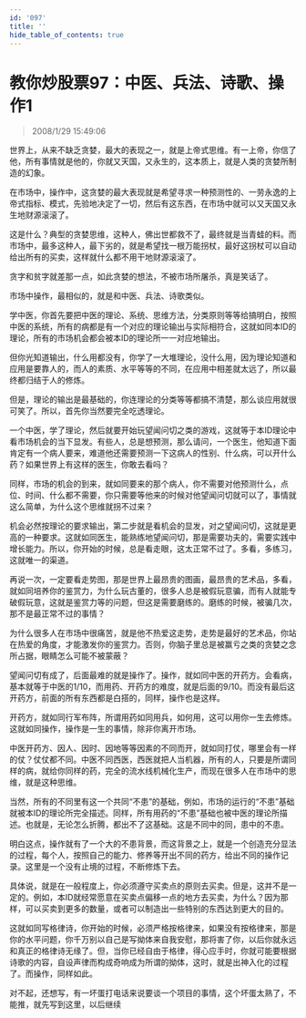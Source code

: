 ```yaml
---
id: '097'
title: ''
hide_table_of_contents: true
---
```


# 教你炒股票97：中医、兵法、诗歌、操作1

> 2008/1/29 15:49:06

<div style={{color: '#009900', fontSize: '18px', fontWeight: '500'}}>

世界上，从来不缺乏贪婪，最大的表现之一，就是上帝式思维。有一上帝，你信了他，所有事情就是他的，你就又天国，又永生的，这本质上，就是人类的贪婪所制造的幻象。

在市场中，操作中，这贪婪的最大表现就是希望寻求一种预测性的、一劳永逸的上帝式指标、模式，先验地决定了一切，然后有这东西，在市场中就可以又天国又永生地财源滚滚了。

这是什么？典型的贪婪思维，这种人，佛出世都救不了，最终就是当青蛙的料。而市场中，最多这种人，最下劣的，就是希望找一根万能拐杖，最好这拐杖可以自动给出所有的买卖，这样就什么都不用干地财源滚滚了。

贪字和贫字就差那一点，如此贪婪的想法，不被市场所屠杀，真是笑话了。

市场中操作，最相似的，就是和中医、兵法、诗歌类似。

学中医，你首先要把中医的理论、系统、思维方法，分类原则等等给搞明白，按照中医的系统，所有的病都是有一个对应的理论输出与实际相符合，这就如同本ID的理论，所有的市场机会都会被本ID的理论所一一对应地输出。

但你光知道输出，什么用都没有，你学了一大堆理论，没什么用，因为理论知道和应用是要靠人的，而人的素质、水平等等的不同，在应用中相差就太远了，所以最终都归结于人的修炼。

但是，理论的输出是最基础的，你连理论的分类等等都搞不清楚，那么谈应用就很可笑了。所以，首先你当然要完全吃透理论。

一个中医，学了理论，然后就要开始玩望闻问切之类的游戏，这就等于本ID理论中看市场机会的当下显发。有些人，总是想预测，那么请问，一个医生，他知道下面肯定有一个病人要来，难道他还需要预测一下这病人的性别、什么病，可以开什么药？如果世界上有这样的医生，你敢去看吗？

同样，市场的机会的到来，就如同要来的那个病人，你不需要对他预测什么，点位、时间、什么都不需要，你只需要等他来的时候对他望闻问切就可以了，事情就这么简单，为什么这个思维就拐不过来？

机会必然按理论的要求输出，第二步就是看机会的显发，对之望闻问切，这就是更高的一种要求。这就如同医生，能熟练地望闻问切，那是需要功夫的，需要实践中增长能力。所以，你开始的时候，总是看走眼，这太正常不过了。多看，多练习，这就唯一的渠道。

再说一次，一定要看走势图，那是世界上最昂贵的图画，最昂贵的艺术品，多看，就如同培养你的鉴赏力，为什么玩古董的，很多人总是被假玩意骗，而有人就能专破假玩意，这就是鉴赏力等的问题，但这是需要磨练的。磨练的时候，被骗几次，那不是最正常不过的事情？

为什么很多人在市场中很痛苦，就是他不热爱这走势，走势是最好的艺术品，你站在热爱的角度，才能激发你的鉴赏力。否则，你脑子里总是被赢亏之类的贪婪之念所占据，眼睛怎么可能不被蒙蔽？

望闻问切有成了，后面最难的就是操作了。操作，就如同中医的开药方。会看病，基本就等于中医的1/10，而用药、开药方的难度，就是后面的9/10。而没有最后这开药方，前面的所有东西都是白搭的，同样，操作也是这样。

开药方，就如同行军布阵，所谓用药如同用兵，如何用，这可以用你一生去修炼。这就如同操作，操作是一生的事情，除非你离开市场。

中医开药方、因人、因时、因地等等因素的不同而开，就如同打仗，哪里会有一样的仗？仗仗都不同。中医不同西医，西医就把人当机器，所有的人，只要是所谓同样的病，就给你同样的药，完全的流水线机械化生产，而现在很多人在市场中的思维，就是这种思维。

当然，所有的不同里有这一个共同“不患”的基础，例如，市场的运行的“不患”基础就被本ID的理论所完全描述。同样，所有用药的“不患”基础也被中医的理论所描述。也就是，无论怎么折腾，都出不了这基础。这是不同中的同，患中的不患。

明白这点，操作就有了一个大的不患背景，而这背景之上，就是一个创造充分显法的过程，每个人，按照自己的能力、修养等开出不同的药方，给出不同的操作记录。这里是一个没有止境的过程，不断修炼下去。

具体说，就是在一般程度上，你必须遵守买卖点的原则去买卖。但是，这并不是一定的。例如，本ID就经常愿意在买卖点偏移一点的地方去买卖，为什么？因为那样，可以买卖到更多的数量，或者可以制造出一些特别的东西达到更大的目的。

这就如同写格律诗，你开始的时候，必须严格按格律来，如果没有按格律来，那是你的水平问题，你千万别以自己是写拗体来自我安慰，那将害了你，以后你就永远和真正的格律诗无缘了。但，当你已经自由于格律，得心应手时，你就可能要根据诗歌的内容，自设声律而构成奇响成为所谓的拗体，这时，就是出神入化的过程了。而操作，同样如此。

对不起，还想写，有一坏蛋打电话来说要谈一个项目的事情，这个坏蛋太熟了，不能推，就先写到这里，以后继续

</div>